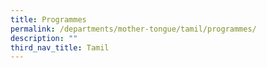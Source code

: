 ```yaml
---
title: Programmes
permalink: /departments/mother-tongue/tamil/programmes/
description: ""
third_nav_title: Tamil
---
```

